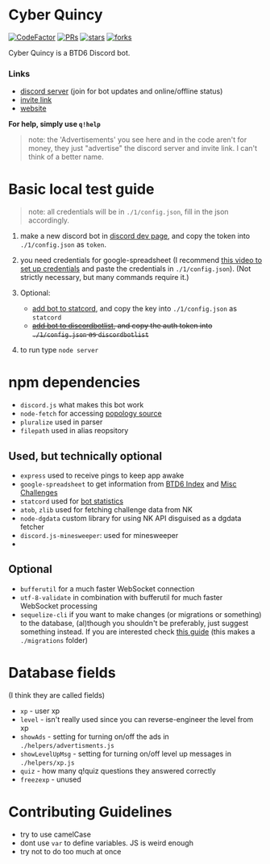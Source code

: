 # Cyber Quincy

[![CodeFactor](https://www.codefactor.io/repository/github/hemisemidemipresent/cyberquincy/badge)](https://www.codefactor.io/repository/github/hemisemidemipresent/cyberquincy) [![PRs](https://badgen.net/github/prs/hemisemidemipresent/cyberquincy)](https://www.codefactor.io/repository/github/hemisemidemipresent/cyberquincy) [![stars](https://badgen.net/github/stars/hemisemidemipresent/cyberquincy)](https://www.codefactor.io/repository/github/hemisemidemipresent/cyberquincy) [![forks](https://badgen.net/github/forks/hemisemidemipresent/cyberquincy)](https://www.codefactor.io/repository/github/hemisemidemipresent/cyberquincy)

Cyber Quincy is a BTD6 Discord bot.

### Links

-   [discord server](https://discord.gg/VMX5hZA) (join for bot updates and online/offline status)
-   [invite link](https://discordapp.com/oauth2/authorize?client_id=591922988832653313&scope=bot&permissions=537250881)
-   [website](https://cq.netlify.com)

**For help, simply use `q!help`**

> note: the 'Advertisements' you see here and in the code aren't for money, they just "advertise" the discord server and invite link. I can't think of a better name.

# Basic local test guide

> note: all credentials will be in `./1/config.json`, fill in the json accordingly.

1. make a new discord bot in [discord dev page](https://discord.com/developers/applications), and copy the token into `./1/config.json` as `token`.

2. you need credentials for google-spreadsheet (I recommend [this video to set up credentials](https://www.youtube.com/watch?v=UGN6EUi4Yio) and paste the credentials in `./1/config.json`). (Not strictly necessary, but many commands require it.)

3. Optional:

    - [add bot to statcord](https://statcord.com/add), and copy the key into `./1/config.json` as `statcord`
    - ~~[add bot to discordbotlist](https://discordbotlist.com), and copy the auth token into `./1/config.json` as `discordbotlist`~~

4. to run type `node server`

# npm dependencies

-   `discord.js` what makes this bot work
-   `node-fetch` for accessing [popology source](http://topper64.co.uk/nk/btd6/dat/towers.json)
-   `pluralize` used in parser
-   `filepath` used in alias reopsitory

## Used, but technically optional

-   `express` used to receive pings to keep app awake
-   `google-spreadsheet` to get information from [BTD6 Index](https://docs.google.com/spreadsheets/d/1bK0rJzXrMqT8KuWufjwNrPxsYTsCQpAVhpBt20f1wpA/edit#gid=0) and [Misc Challenges](https://docs.google.com/spreadsheets/d/1tOcL8DydvslPHvMAuf-FAHL0ik7KV4kp49vgNqK_N8Q/edit#gid=2028069799)
-   `statcord` used for [bot statistics](https://statcord.com/bot/591922988832653313)
-   `atob`, `zlib` used for fetching challenge data from NK
-   `node-dgdata` custom library for using NK API disguised as a dgdata fetcher
-   `discord.js-minesweeper`: used for minesweeper
-   
## Optional

-   `bufferutil` for a much faster WebSocket connection
-   `utf-8-validate` in combination with bufferutil for much faster WebSocket processing
-   `sequelize-cli` if you want to make changes (or migrations or something) to the database, (al)though you shouldn't be preferably, just suggest something instead. If you are interested check [this guide](https://dev.to/nedsoft/add-new-fields-to-existing-sequelize-migration-3527) (this makes a `./migrations` folder)

# Database fields

(I think they are called fields)

-   `xp` - user xp
-   `level` - isn't really used since you can reverse-engineer the level from xp
-   `showAds` - setting for turning on/off the ads in `./helpers/advertisments.js`
-   `showLevelUpMsg` - setting for turning on/off level up messages in `./helpers/xp.js`
-   `quiz` - how many q!quiz questions they answered correctly
-   `freezexp` - unused

# Contributing Guidelines

-   try to use camelCase
-   dont use `var` to define variables. JS is weird enough
-   try not to do too much at once
